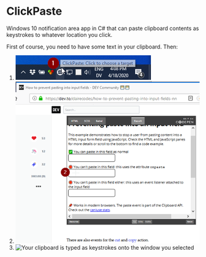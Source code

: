 # ClickPaste
Windows 10 notification area app in C# that can paste clipboard contents as keystrokes to whatever location you click.

First of course, you need to have some text in your clipboard.  Then:

1. ![Click to choose a target](./doc/ClickToTarget.png)
2. ![Click to choose a location to paste](./doc/ClickToPaste.png)
3. ![Your clipboard is typed as keystrokes onto the window you selected](Pasted.png)